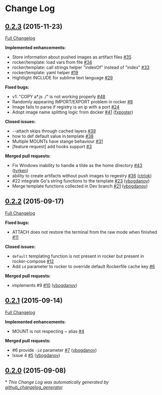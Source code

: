 # Change Log

## [0.2.3](https://github.com/grammarly/rocker/tree/0.2.3) (2015-11-23)
[Full Changelog](https://github.com/grammarly/rocker/compare/0.2.2...0.2.3)

**Implemented enhancements:**

- Store information about pushed images as artifact files [\#35](https://github.com/grammarly/rocker/issues/35)
- rocker/template: load vars from file [\#34](https://github.com/grammarly/rocker/issues/34)
- rocker/template: call strings helper "indexOf" instead of "index" [\#33](https://github.com/grammarly/rocker/issues/33)
- rocker/template: yaml helper [\#19](https://github.com/grammarly/rocker/issues/19)
- Hightlight INCLUDE for sublime text language [\#29](https://github.com/grammarly/rocker/issues/29)

**Fixed bugs:**

- v1: "COPY a\*.js ./" is not working properly [\#48](https://github.com/grammarly/rocker/issues/48)
- Randomly appearing IMPORT/EXPORT problem in rocker [\#8](https://github.com/grammarly/rocker/issues/8)
- Image fails to parse if registry is an ip with a port [\#24](https://github.com/grammarly/rocker/issues/24)
- Adopt image name splitting logic from docker [\#41](https://github.com/grammarly/rocker/pull/41) ([fxposter](https://github.com/fxposter))

**Closed issues:**

- --attach skips through cached layers [\#39](https://github.com/grammarly/rocker/issues/39)
- how to def default value in template [\#38](https://github.com/grammarly/rocker/issues/38)
- Multiple MOUNTs have stange behaviour [\#31](https://github.com/grammarly/rocker/issues/31)
- \[feature request\] add hooks support [\#3](https://github.com/grammarly/rocker/issues/3)

**Merged pull requests:**

- Fix Windows inability to handle a tilde as the home directory [\#43](https://github.com/grammarly/rocker/pull/43) ([tyrken](https://github.com/tyrken))
- ability to create artifacts without push images to regestry [\#36](https://github.com/grammarly/rocker/pull/36) ([ctrlok](https://github.com/ctrlok))
- \#22 integrate Go's string functions to the template [\#23](https://github.com/grammarly/rocker/pull/23) ([ybogdanov](https://github.com/ybogdanov))
- Merge template functions collected in Dev branch [\#21](https://github.com/grammarly/rocker/pull/21) ([ybogdanov](https://github.com/ybogdanov))

## [0.2.2](https://github.com/grammarly/rocker/tree/0.2.2) (2015-09-17)
[Full Changelog](https://github.com/grammarly/rocker/compare/0.2.1...0.2.2)

**Fixed bugs:**

- ATTACH does not restore the terminal from the raw mode when finished [\#11](https://github.com/grammarly/rocker/issues/11)

**Closed issues:**

- `default` templating function is not present in rocker but present in rocker-compose [\#12](https://github.com/grammarly/rocker/issues/12)
- Add `id` parameter to rocker to override default Rockerfile cache key [\#6](https://github.com/grammarly/rocker/issues/6)

**Merged pull requests:**

- implements \#9 [\#10](https://github.com/grammarly/rocker/pull/10) ([ybogdanov](https://github.com/ybogdanov))

## [0.2.1](https://github.com/grammarly/rocker/tree/0.2.1) (2015-09-14)
[Full Changelog](https://github.com/grammarly/rocker/compare/0.2.0...0.2.1)

**Implemented enhancements:**

- MOUNT is not respecting ~ alias [\#4](https://github.com/grammarly/rocker/issues/4)

**Merged pull requests:**

- \#6 provide `-id` parameter [\#7](https://github.com/grammarly/rocker/pull/7) ([ybogdanov](https://github.com/ybogdanov))
- Issue 4 [\#5](https://github.com/grammarly/rocker/pull/5) ([ybogdanov](https://github.com/ybogdanov))

## [0.2.0](https://github.com/grammarly/rocker/tree/0.2.0) (2015-09-08)


\* *This Change Log was automatically generated by [github_changelog_generator](https://github.com/skywinder/Github-Changelog-Generator)*
